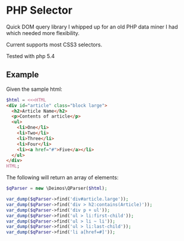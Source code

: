 # PHP Selector

Quick DOM query library I whipped up for an old
PHP data miner I had which needed more flexibility.

Current supports most CSS3 selectors.

Tested with php 5.4

## Example

Given the sample html:

```PHP
$html = <<<HTML
<div id="article" class="block large">
  <h2>Article Name</h2>
  <p>Contents of article</p>
  <ul>
    <li>One</li>
    <li>Two</li>
    <li>Three</li>
    <li>Four</li>
    <li><a href="#">Five</a></li>
  </ul>
</div>
HTML;
```
  
The following will return an array of elements:

```PHP
$qParser = new \Deimos\QParser($html);

var_dump($qParser->find('div#article.large'));
var_dump($qParser->find('div > h2:contains(Article)'));
var_dump($qParser->find('div p + ul'));
var_dump($qParser->find('ul > li:first-child'));
var_dump($qParser->find('ul > li ~ li'));
var_dump($qParser->find('ul > li:last-child'));
var_dump($qParser->find('li a[href=#]'));
```